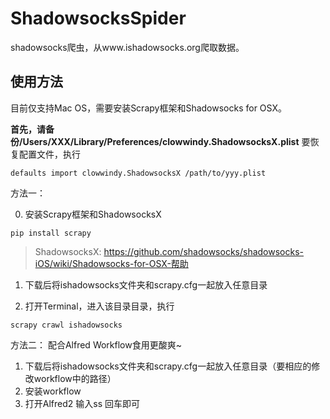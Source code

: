 # ShadowsocksSpider
shadowsocks爬虫，从www.ishadowsocks.org爬取数据。

## 使用方法
目前仅支持Mac OS，需要安装Scrapy框架和Shadowsocks for OSX。

**首先，请备份/Users/XXX/Library/Preferences/clowwindy.ShadowsocksX.plist**
要恢复配置文件，执行

`defaults import clowwindy.ShadowsocksX /path/to/yyy.plist`

方法一：

0. 安装Scrapy框架和ShadowsocksX

`pip install scrapy`
> ShadowsocksX:
> https://github.com/shadowsocks/shadowsocks-iOS/wiki/Shadowsocks-for-OSX-帮助

1. 下载后将ishadowsocks文件夹和scrapy.cfg一起放入任意目录

2. 打开Terminal，进入该目录目录，执行

 `scrapy crawl ishadowsocks`

方法二：
配合Alfred Workflow食用更酸爽~

1. 下载后将ishadowsocks文件夹和scrapy.cfg一起放入任意目录（要相应的修改workflow中的路径）
2. 安装workflow
3. 打开Alfred2 输入ss 回车即可


